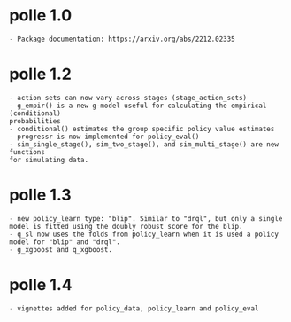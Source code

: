 # polle 1.0
    - Package documentation: https://arxiv.org/abs/2212.02335

# polle 1.2
    - action sets can now vary across stages (stage_action_sets)
    - g_empir() is a new g-model useful for calculating the empirical (conditional)
    probabilities
    - conditional() estimates the group specific policy value estimates
    - progressr is now implemented for policy_eval()
    - sim_single_stage(), sim_two_stage(), and sim_multi_stage() are new functions
    for simulating data.

# polle 1.3
    - new policy_learn type: "blip". Similar to "drql", but only a single model is fitted using the doubly robust score for the blip.
    - q_sl now uses the folds from policy_learn when it is used a policy model for "blip" and "drql".
    - g_xgboost and q_xgboost.

# polle 1.4
    - vignettes added for policy_data, policy_learn and policy_eval
